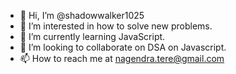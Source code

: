 - 👋 Hi, I’m @shadowwalker1025
- 👀 I’m interested in how to solve new problems.
- 🌱 I’m currently learning JavaScript.
- 💞️ I’m looking to collaborate on DSA on Javascript.
- 📫 How to reach me at nagendra.tere@gmail.com

<!---
shadowwalker1025/shadowwalker1025 is a ✨ special ✨ repository because its `README.md` (this file) appears on your GitHub profile.
You can click the Preview link to take a look at your changes.
--->
